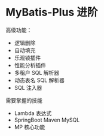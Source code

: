# MyBatis-Plus 进阶

高级功能：

- 逻辑删除
- 自动填充
- 乐观锁插件
- 性能分析插件
- 多租户 SQL 解析器
- 动态表名 SQL 解析器
- SQL 注入器

需要掌握的技能

- Lambda 表达式
- SpringBoot Maven MySQL
- MP 核心功能
